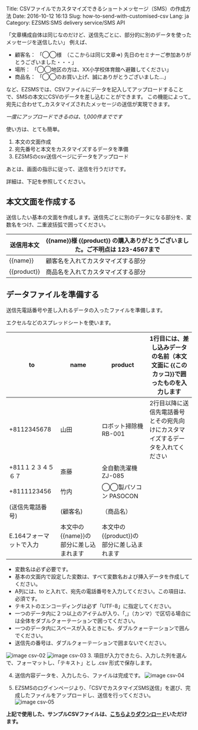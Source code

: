 Title: CSVファイルでカスタマイズできるショートメッセージ（SMS）の作成方法
Date: 2016-10-12 16:13
Slug: how-to-send-with-customised-csv
Lang: ja
Category: EZSMS:SMS delivery service/SMS API

「文章構成自体は同じなのだけど、送信先ごとに、部分的に別のデータを使ったメッセージを送信したい」
例えば、
- 顧客名： 「◯◯様　（ここからは同じ文章⇒) 先日のセミナーご参加ありがとうございました・・・」
- 場所： 「◯◯地区の方は、XX小学校体育館へ避難してください」
- 商品名： 「◯◯のお買い上げ、誠にありがとうございました…」

など、EZSMSでは、CSVファイルにデータを記入してアップロードすることで、SMSの本文にCSVのデータを差し込むことができます。 
この機能によって_宛先に合わせて_カスタマイズされたメッセージの送信が実現できます。

*一度にアップロードできるのは、1,000件までです*

使い方は、とても簡単。
1. 本文の文面作成
2. 宛先番号と本文をカスタマイズするデータを準備
3. EZSMSのcsv送信ページにデータをアップロード

あとは、画面の指示に従って、送信を行うだけです。

詳細は、下記を参照してください。

## 本文文面を作成する

送信したい基本の文面を作成します。送信先ごとに別のデータになる部分を、変数名をつけ、二重波括弧で囲ってください。

|送信用本文|{{name}}様 {{product}} の購入ありがとうございました。ご不明点は 123-4567まで|
|---------|------------------------------------------|
|{{name}}|顧客名を入れてカスタマイズする部分|
|{{product}}|商品名を入れてカスタマイズする部分|


## データファイルを準備する
送信先電話番号や差し入れるデータの入ったファイルを準備します。

エクセルなどのスプレッドシートを使います。

|to|name|product|1行目には、差し込みデータの名前（本文文面に {{このカッコ}}で囲ったものを入力します|
|-----------|----|----------|------------------------------|
|+8112345678|山田|ロボット掃除機 RB-001|2行目以降に送信先電話番号とその宛先向けにカスタマイズするデータを入れてください|
|+811１２３４５６７|斎藤|全自動洗濯機　ZJ-085||
|+8111123456|竹内|◯◯製パソコン PASOCON||
|(送信先電話番号)|(顧客名)|（商品名）||
|E.164フォーマットで入力|本文中の {{name}}の部分に差し込まれます|本文中の {{product}}の部分に差し込まれます||

* 変数名は必ず必要です。
* 基本の文面内で設定した変数は、すべて変数名および挿入データを作成してください。
* A列には、to と入れて、宛先の電話番号を入力してください。この項目は、必須です。
* テキストのエンコーディングは必ず「UTF-8」に指定してください。 
* 一つのデータ内に２つ以上のアイテムが入り、「,」（カンマ）で区切る場合には全体をダブルクォーテーションで囲ってください。
* 一つのデータ内にスペースが入るときにも、ダブルクォーテーションで囲んでください。
* 送信先の番号は、ダブルクォーテーションで囲まないでください。

![image csv-02](/images/csv-02.png)
![image csv-03](/images/csv-03.png)
3. 項目が入力できたら、入力した列を選んで、フォーマットし、「テキスト」とし .csv 形式で保存します。

4. 送信内容データを、入力したら、ファイルは完成です。
![image csv-04](/images/csv-04.png)

5. EZSMSのログインページより、「CSVでカスタマイズSMS送信」を選び、完成したファイルをアップロードし、送信を行ってください。
![image csv-05](/images/csv-05.png)

__上記で使用した、サンプルCSVファイルは、<a href="/images/ezsms_csvsample.csv" download target="_blank">こちらよりダウンロード</a>いただけます。__

